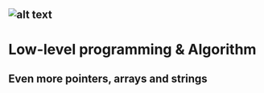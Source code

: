 ![alt text](http://www.alloweb.org/wp-content/uploads/2017/11/logo_CODESCHOOL_school_startup_levee_fonds_alloweb-1.jpg)
---
# Low-level programming & Algorithm
## Even more pointers, arrays and strings